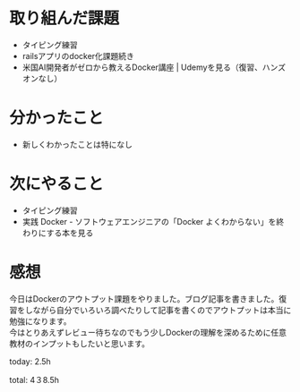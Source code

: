 #  取り組んだ課題
- タイピング練習
- railsアプリのdocker化課題続き
- 米国AI開発者がゼロから教えるDocker講座 | Udemyを見る（復習、ハンズオンなし）

# 分かったこと
- 新しくわかったことは特になし
  
# 次にやること
- タイピング練習
- 実践 Docker - ソフトウェアエンジニアの「Docker よくわからない」を終わりにする本を見る

# 感想
今日はDockerのアウトプット課題をやりました。ブログ記事を書きました。復習をしながら自分でいろいろ調べたりして記事を書くのでアウトプットは本当に勉強になります。  
今はとりあえずレビュー待ちなのでもう少しDockerの理解を深めるために任意教材のインプットもしたいと思います。

today: 2.5h

total: 4３8.5h
